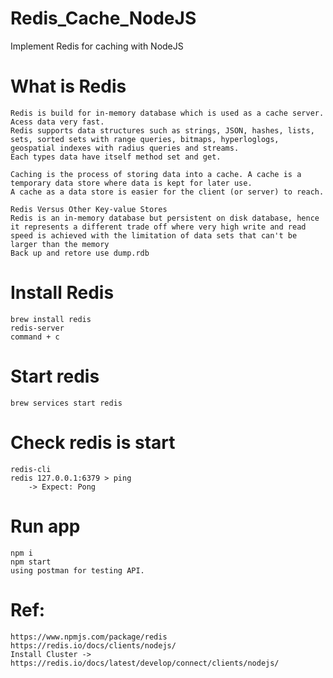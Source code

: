 # Redis_Cache_NodeJS
Implement Redis for caching with NodeJS

# What is Redis
````
Redis is build for in-memory database which is used as a cache server.
Acess data very fast.
Redis supports data structures such as strings, JSON, hashes, lists, sets, sorted sets with range queries, bitmaps, hyperloglogs, geospatial indexes with radius queries and streams.
Each types data have itself method set and get.

Caching is the process of storing data into a cache. A cache is a temporary data store where data is kept for later use.
A cache as a data store is easier for the client (or server) to reach.

Redis Versus Other Key-value Stores
Redis is an in-memory database but persistent on disk database, hence it represents a different trade off where very high write and read speed is achieved with the limitation of data sets that can't be larger than the memory
Back up and retore use dump.rdb
````

# Install Redis
    brew install redis
    redis-server
    command + c

# Start redis
    brew services start redis
# Check redis is start
    redis-cli
    redis 127.0.0.1:6379 > ping
        -> Expect: Pong
# Run app
    npm i
    npm start
    using postman for testing API.

# Ref:
    https://www.npmjs.com/package/redis
    https://redis.io/docs/clients/nodejs/
    Install Cluster -> https://redis.io/docs/latest/develop/connect/clients/nodejs/

